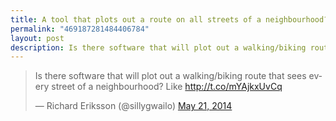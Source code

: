 ```yaml
---
title: A tool that plots out a route on all streets of a neighbourhood?
permalink: "469187281484406784"
layout: post
description: Is there software that will plot out a walking/biking route that sees every street of a neighbourhood? Like “All of Buckman in a Day”?
---
```


<blockquote class="twitter-tweet" lang="en"><p>Is there software that will plot out a walking/biking route that sees every street of a neighbourhood? Like <a href="http://t.co/mYAjkxUvCq">http://t.co/mYAjkxUvCq</a></p>&mdash; Richard Eriksson (@sillygwailo) <a href="https://twitter.com/sillygwailo/statuses/469187281484406784">May 21, 2014</a></blockquote>
<script async src="//platform.twitter.com/widgets.js" charset="utf-8"></script>
